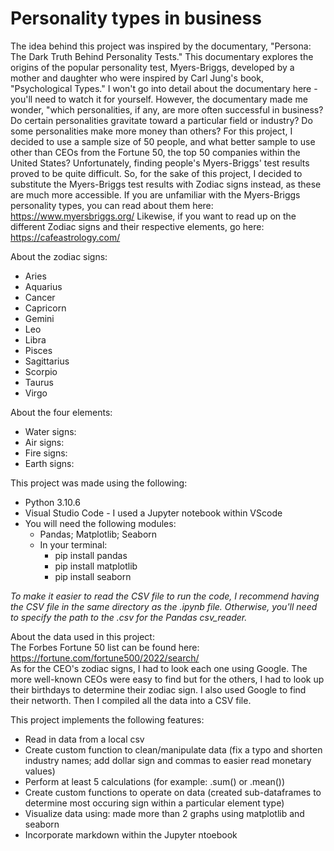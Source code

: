 # Personality types in business

The idea behind this project was inspired by the documentary, "Persona:  The Dark Truth Behind Personality Tests."
This documentary explores the origins of the popular personality test, Myers-Briggs, developed by a mother and daughter who were inspired by Carl Jung's book, "Psychological Types."
I won't go into detail about the documentary here - you'll need to watch it for yourself.  However, the documentary made me wonder, "which personalities, if any, are more often successful in business?  Do certain personalities gravitate toward a particular field or industry?  Do some personalities make more money than others?
For this project, I decided to use a sample size of 50 people, and what better sample to use other than CEOs from the Fortune 50, the top 50 companies within the United States?
Unfortunately, finding people's Myers-Briggs' test results proved to be quite difficult.  So, for the sake of this project, I decided to substitute the Myers-Briggs test results with Zodiac signs instead, as these are much more accessible.
If you are unfamiliar with the Myers-Briggs personality types, you can read about them here:  https://www.myersbriggs.org/
Likewise, if you want to read up on the different Zodiac signs and their respective elements, go here:  https://cafeastrology.com/

About the zodiac signs:
  - Aries
  - Aquarius
  - Cancer
  - Capricorn
  - Gemini
  - Leo
  - Libra
  - Pisces
  - Sagittarius
  - Scorpio
  - Taurus
  - Virgo

About the four elements:
  - Water signs:
  - Air signs:
  - Fire signs:
  - Earth signs:

This project was made using the following:
  -  Python 3.10.6
  -  Visual Studio Code
    - I used a Jupyter notebook within VScode
  -  You will need the following modules:
      -  Pandas; Matplotlib; Seaborn
        - In your terminal:
          - pip install pandas
          - pip install matplotlib
          - pip install seaborn
        
  *To make it easier to read the CSV file to run the code, I recommend having the CSV file in the same directory as the .ipynb file.  Otherwise, you'll need to specify the path to the .csv for the Pandas csv_reader.*

About the data used in this project:  
The Forbes Fortune 50 list can be found here:  https://fortune.com/fortune500/2022/search/  
As for the CEO's zodiac signs, I had to look each one using Google.  The more well-known CEOs were easy to find but for the others, I had to look up their birthdays to determine their zodiac sign.  I also used Google to find their networth.  Then I compiled all the data into a CSV file.

This project implements the following features:  
  -  Read in data from a local csv
  -  Create custom function to clean/manipulate data (fix a typo and shorten industry names; add dollar sign and commas to easier read monetary values)
  -  Perform at least 5 calculations (for example: .sum() or .mean())
  -  Create custom functions to operate on data (created sub-dataframes to determine most occuring sign within a particular element type)
  -  Visualize data using: made more than 2 graphs using matplotlib and seaborn
  -  Incorporate markdown within the Jupyter ntoebook

